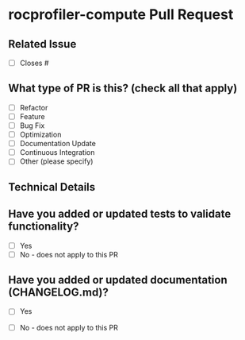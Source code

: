 # rocprofiler-compute Pull Request

## Related Issue
<!-- Please link to the issue(s) that this PR addresses.  -->
- [ ] Closes #<issue number or link>

## What type of PR is this? (check all that apply)
- [ ] Refactor
- [ ] Feature
- [ ] Bug Fix
- [ ] Optimization
- [ ] Documentation Update
- [ ] Continuous Integration
- [ ] Other (please specify)

## Technical Details
<!-- Please explain the changes. -->

## Have you added or updated tests to validate functionality?
- [ ] Yes
- [ ] No - does not apply to this PR

## Have you added or updated documentation (CHANGELOG.md)?
<!-- Needed for Release updates for a ROCm release. -->
- [ ] Yes
- [ ] No - does not apply to this PR


